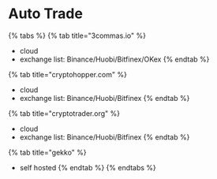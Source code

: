 # Auto Trade

{% tabs %}
{% tab title="3commas.io" %}
* cloud
* exchange list:  Binance/Huobi/Bitfinex/OKex
{% endtab %}

{% tab title="cryptohopper.com" %}
* cloud
* exchange list:  Binance/Huobi/Bitfinex
{% endtab %}

{% tab title="cryptotrader.org" %}
* cloud
* exchange list:  Binance/Huobi/Bitfinex
{% endtab %}

{% tab title="gekko" %}
* self hosted
{% endtab %}
{% endtabs %}

### 



